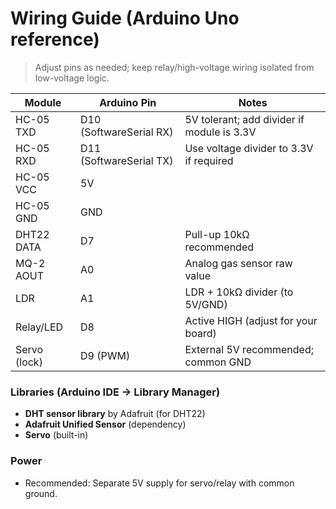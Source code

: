 # Wiring Guide (Arduino Uno reference)

> Adjust pins as needed; keep relay/high-voltage wiring isolated from low-voltage logic.

| Module      | Arduino Pin | Notes                               |
|-------------|-------------|-------------------------------------|
| HC-05 TXD   | D10 (SoftwareSerial RX) | 5V tolerant; add divider if module is 3.3V |
| HC-05 RXD   | D11 (SoftwareSerial TX) | Use voltage divider to 3.3V if required    |
| HC-05 VCC   | 5V          |                                      |
| HC-05 GND   | GND         |                                      |
| DHT22 DATA  | D7          | Pull-up 10kΩ recommended             |
| MQ-2 AOUT   | A0          | Analog gas sensor raw value          |
| LDR         | A1          | LDR + 10kΩ divider (to 5V/GND)      |
| Relay/LED   | D8          | Active HIGH (adjust for your board)  |
| Servo (lock)| D9 (PWM)    | External 5V recommended; common GND  |

### Libraries (Arduino IDE -> Library Manager)
- **DHT sensor library** by Adafruit (for DHT22)
- **Adafruit Unified Sensor** (dependency)
- **Servo** (built-in)

### Power
- Recommended: Separate 5V supply for servo/relay with common ground.
